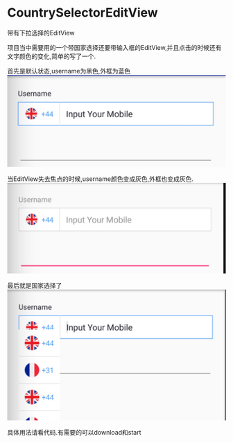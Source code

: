 # CountrySelectorEditView
带有下拉选择的EditView

项目当中需要用的一个带国家选择还要带输入框的EditView,并且点击的时候还有文字颜色的变化,简单的写了一个.

首先是默认状态,username为黑色,外框为蓝色
![](https://raw.githubusercontent.com/BestWhy/CountrySelectorEditView/master/Screenshots/0.jpg)

当EditView失去焦点的时候,username颜色变成灰色,外框也变成灰色.
![](https://raw.githubusercontent.com/BestWhy/CountrySelectorEditView/master/Screenshots/1.jpg)

最后就是国家选择了
![](https://raw.githubusercontent.com/BestWhy/CountrySelectorEditView/master/Screenshots/2.jpg)

具体用法请看代码.有需要的可以download和start
